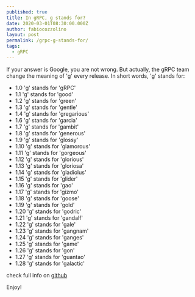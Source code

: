 ```yaml
---
published: true
title: In gRPC, g stands for?
date: 2020-03-01T08:30:00.000Z
author: fabiocozzolino
layout: post
permalink: /grpc-g-stands-for/
tags:
  - gRPC
---
```

If your answer is Google, you are not wrong. But actually, the gRPC team change the meaning of 'g' every release. In short words, 'g' stands for:

* 1.0 'g' stands for 'gRPC'
* 1.1 'g' stands for 'good'
* 1.2 'g' stands for 'green'
* 1.3 'g' stands for 'gentle'
* 1.4 'g' stands for 'gregarious'
* 1.6 'g' stands for 'garcia'
* 1.7 'g' stands for 'gambit'
* 1.8 'g' stands for 'generous'
* 1.9 'g' stands for 'glossy'
* 1.10 'g' stands for 'glamorous'
* 1.11 'g' stands for 'gorgeous'
* 1.12 'g' stands for 'glorious'
* 1.13 'g' stands for 'gloriosa'
* 1.14 'g' stands for 'gladiolus'
* 1.15 'g' stands for 'glider'
* 1.16 'g' stands for 'gao'
* 1.17 'g' stands for 'gizmo'
* 1.18 'g' stands for 'goose'
* 1.19 'g' stands for 'gold'
* 1.20 'g' stands for 'godric'
* 1.21 'g' stands for 'gandalf'
* 1.22 'g' stands for 'gale'
* 1.23 'g' stands for 'gangnam'
* 1.24 'g' stands for 'ganges'
* 1.25 'g' stands for 'game'
* 1.26 'g' stands for 'gon'
* 1.27 'g' stands for 'guantao'
* 1.28 'g' stands for 'galactic'

check full info on [github](https://github.com/grpc/grpc/blob/master/doc/g_stands_for.md)

Enjoy!
